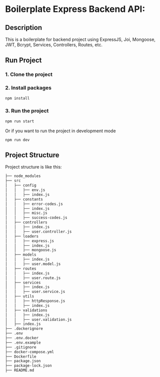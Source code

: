 # Boilerplate Express Backend API:

## Description

This is a boilerplate for backend project using ExpressJS, Joi, Mongoose, JWT, Bcrypt, Services, Controllers, Routes, etc. 

## Run Project

### 1. Clone the project

### 2. Install packages

```bash
npm install
```

### 3. Run the project

```bash
npm run start
```

Or if you want to run the project in development mode

```shell
npm run dev
```

## Project Structure

Project structure is like this:

```md 
├── node_modules
├── src
│   ├── config
│   │   ├── env.js
│   │   ├── index.js
│   ├── constants
│   │   ├── error-codes.js
│   │   ├── index.js
│   │   ├── misc.js
│   │   ├── success-codes.js
│   ├── controllers
│   │   ├── index.js
│   │   ├── user.controller.js
│   ├── loaders
│   │   ├── express.js
│   │   ├── index.js
│   │   ├── mongoose.js
│   ├── models
│   │   ├── index.js
│   │   ├── user.model.js
│   ├── routes
│   │   ├── index.js
│   │   ├── user.route.js
│   ├── services
│   │   ├── index.js
│   │   ├── user.service.js
│   ├── utils
│   │   ├── httpResponse.js
│   │   ├── index.js
│   ├── validations
│   │   ├── index.js
│   │   ├── user.validation.js
│   ├── index.js
├── .dockerignore
├── .env
├── .env.docker
├── .env.example
├── .gitignore
├── docker-compose.yml
├── Dockerfile
├── package.json
├── package-lock.json
├── README.md
```



